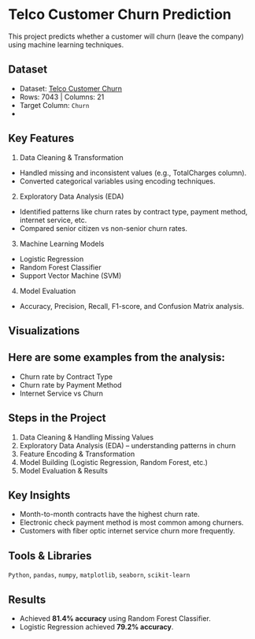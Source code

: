 # Telco Customer Churn Prediction  

This project predicts whether a customer will churn (leave the company) using machine learning techniques.  

## Dataset  
- Dataset: [Telco Customer Churn](https://www.kaggle.com/blastchar/telco-customer-churn)  
- Rows: 7043 | Columns: 21  
- Target Column: `Churn`
- 
## Key Features
1. Data Cleaning & Transformation

 - Handled missing and inconsistent values (e.g., TotalCharges column).
 - Converted categorical variables using encoding techniques.

2. Exploratory Data Analysis (EDA)

 - Identified patterns like churn rates by contract type, payment method, internet service, etc.
 - Compared senior citizen vs non-senior churn rates.

3. Machine Learning Models

 - Logistic Regression
 - Random Forest Classifier
 - Support Vector Machine (SVM)

4. Model Evaluation
 - Accuracy, Precision, Recall, F1-score, and Confusion Matrix analysis.

## Visualizations
## Here are some examples from the analysis:
- Churn rate by Contract Type
- Churn rate by Payment Method
- Internet Service vs Churn

## Steps in the Project  
1. Data Cleaning & Handling Missing Values  
2. Exploratory Data Analysis (EDA) – understanding patterns in churn  
3. Feature Encoding & Transformation  
4. Model Building (Logistic Regression, Random Forest, etc.)  
5. Model Evaluation & Results  

## Key Insights  
- Month-to-month contracts have the highest churn rate.  
- Electronic check payment method is most common among churners.  
- Customers with fiber optic internet service churn more frequently.  

## Tools & Libraries  
`Python`, `pandas`, `numpy`, `matplotlib`, `seaborn`, `scikit-learn`  

## Results  
- Achieved **81.4% accuracy** using Random Forest Classifier.  
- Logistic Regression achieved **79.2% accuracy**.  

